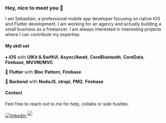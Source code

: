 ### Hey, nice to meet you 👋
I am Sebastian, a professional mobile app developer focusing on native iOS and Flutter development. I am working for an agency and actually building a small business as a freelancer. I am always interested in interesting projects where I can contribute my expertise.

#### My skill set
:diamonds: <b>iOS</b> with <b>UIKit & SwiftUI</b>, <b>Async/Await</b>, <b>CoreBluetooth</b>, <b>CoreData</b>, <b>Firebase</b>, <b>MVVM/MVC</b>

:large_orange_diamond: <b>Flutter</b> with <b>Bloc Pattern</b>, <b>Firebase</b>

:large_blue_diamond: <b>Backend</b> with <b>NodeJS</b>, <b>strapi</b>, <b>PM2</b>, <b>Firebase</b>

#### Contact
Feel free to reach out to me for help, collabs or side hustles.

<a href="https://www.linkedin.com/in/sebastian-spies-b1bb19121/" target="_blank">
<img src="https://img.shields.io/badge/linkedin-%2300acee.svg?color=405DE6&style=for-the-badge&logo=linkedin&logoColor=white" alt=linkedin style="margin-bottom: 5px;"/>
</a>

<a href="mailto:spiesdigitalsolutions@gmail.com" target="_blank">
<img src="https://img.shields.io/badge/gmail-%23EA4335.svg?style=for-the-badge&logo=gmail&logoColor=white" t=mail style="margin-bottom: 5px;" />
</a>

<!--
**sebspi/sebspi** is a ✨ _special_ ✨ repository because its `README.md` (this file) appears on your GitHub profile.

Here are some ideas to get you started:

- 🔭 I’m currently working on ...
- 🌱 I’m currently learning ...
- 👯 I’m looking to collaborate on ...
- 🤔 I’m looking for help with ...
- 💬 Ask me about ...
- 📫 How to reach me: ...
- 😄 Pronouns: ...
- ⚡ Fun fact: ...
-->
